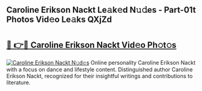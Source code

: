 ## Caroline Erikson Nackt Le𝚊k𝚎d N𝚞𝚍es - Part-01t Photos Vid𝚎o Le𝚊ks QXjZd

# <h2><a href="http://fb3s7x.evod.top/?m=Caroline+Erikson+Nackt">🔗 👉🔴 Caroline Erikson Nackt Vid𝚎o Ph𝚘t𝚘s</a></h2>

[![Caroline Erikson Nackt N𝚞d𝚎s](https://i.imgur.com/8V9OHl7.gif)](http://fb3s7x.evod.top/?m=Caroline+Erikson+Nackt)
Online personality Caroline Erikson Nackt with a focus on dance and lifestyle content. Distinguished author Caroline Erikson Nackt, recognized for their insightful writings and contributions to literature. 
